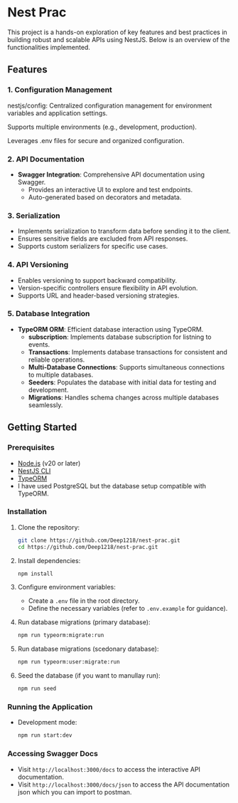# Nest Prac

This project is a hands-on exploration of key features and best practices in building robust and scalable APIs using NestJS. Below is an overview of the functionalities implemented.

## Features

### 1. Configuration Management

nestjs/config: Centralized configuration management for environment variables and application settings.

Supports multiple environments (e.g., development, production).

Leverages .env files for secure and organized configuration.

### 2. API Documentation

- **Swagger Integration**: Comprehensive API documentation using Swagger.
  - Provides an interactive UI to explore and test endpoints.
  - Auto-generated based on decorators and metadata.

### 3. Serialization

- Implements serialization to transform data before sending it to the client.
- Ensures sensitive fields are excluded from API responses.
- Supports custom serializers for specific use cases.

### 4. API Versioning

- Enables versioning to support backward compatibility.
- Version-specific controllers ensure flexibility in API evolution.
- Supports URL and header-based versioning strategies.

### 5. Database Integration

- **TypeORM ORM**: Efficient database interaction using TypeORM.
  - **subscription**: Implements database subscription for listning to events.
  - **Transactions**: Implements database transactions for consistent and reliable operations.
  - **Multi-Database Connections**: Supports simultaneous connections to multiple databases.
  - **Seeders**: Populates the database with initial data for testing and development.
  - **Migrations**: Handles schema changes across multiple databases seamlessly.

## Getting Started

### Prerequisites

- [Node.js](https://nodejs.org/) (v20 or later)
- [NestJS CLI](https://docs.nestjs.com/cli/overview)
- [TypeORM](https://typeorm.io/)
- I have used PostgreSQL but the database setup compatible with TypeORM.

### Installation

1. Clone the repository:
   ```bash
   git clone https://github.com/Deep1218/nest-prac.git
   cd https://github.com/Deep1218/nest-prac.git
   ```
2. Install dependencies:
   ```bash
   npm install
   ```
3. Configure environment variables:

   - Create a `.env` file in the root directory.
   - Define the necessary variables (refer to `.env.example` for guidance).

4. Run database migrations (primary database):
   ```bash
   npm run typeorm:migrate:run
   ```
5. Run database migrations (scedonary database):
   ```bash
   npm run typeorm:user:migrate:run
   ```
6. Seed the database (if you want to manullay run):
   ```bash
   npm run seed
   ```

### Running the Application

- Development mode:
  ```bash
  npm run start:dev
  ```

### Accessing Swagger Docs

- Visit `http://localhost:3000/docs` to access the interactive API documentation.
- Visit `http://localhost:3000/docs/json` to access the API documentation json which you can import to postman.

